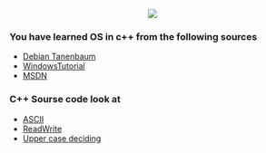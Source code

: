 <p align="center">
<img src="https://i.gyazo.com/4a3c9ad243b572e235d2ef8a318e4b26.png">
</p>


### You have learned OS in c++ from the following sources <br>

* [Debian Tanenbaum](https://github.com/VanHakobyan/OperatingSystemWithCPP/blob/master/Debian_Tanenbaum.pdf) <br> 
* [WindowsTutorial](https://github.com/VanHakobyan/OperatingSystemWithCPP/blob/master/WindowsTutorial.docx) <br> 
* [MSDN](https://msdn.microsoft.com/en-us/) <br> 

### C++ Sourse code look at

* [ASCII](https://github.com/VanHakobyan/OperatingSystemWithCPP/blob/master/Masiv10Symbol/ASCII/Source.cpp) <br>
* [ReadWrite](https://github.com/VanHakobyan/OperatingSystemWithCPP/blob/master/Masiv10Symbol/ReadWrite/Source.cpp) <br>
* [Upper case deciding](https://github.com/VanHakobyan/OperatingSystemWithCPP/blob/master/24_02_17/CreateFileUpper/Source.cpp) <br>
